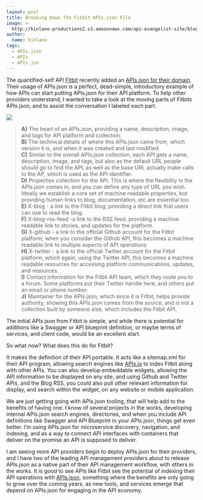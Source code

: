```yaml
---
layout: post
title: Breaking Down The Fitbit APIs.json File
image: >-
  http://kinlane-productions2.s3.amazonaws.com/api-evangelist-site/blog/www_fitbit_com-apis_json.png
author:
  name: kinlane
tags:
  - APIs.json
  - APIs
  - APIs.jso
---
```

The quantified-self API [Fitbit](http://www.fitbit.com) recently added an [APIs.json for their domain](http://www.fitbit.com/apis.json). Their usage of APIs.json is a perfect, dead-simple, introductory example of how APIs can start putting APIs.json for their API platform. To help other providers understand, I wanted to take a look at the moving parts of Fitbits APIs.json, and to assist the conversation I labeled each part.

![](http://kinlane-productions2.s3.amazonaws.com/api-evangelist-site/blog/www_fitbit_com-apis_json.png)

> **A)** The heart of an APIs.json, providing a name, description, image, and tags for API platform and collection.  
> **B)** The technical details of where this APIs.json came from, which version it is, and when it was created and last modified.  
> **C)** Similar to the overall APIs.json collection, each API gets a name, description, image, and tags, but also as the default URL people should go to find the API, as well as the base URL actually make calls to the AP, which is used as the API identifier.  
> **D)** Properties collection for the API. This is where the flexibility in the APIs.json comes in, and you can define any type of URL you wish. Ideally we establish a core set of machine readable properties, but providing human links to blog, documentation, etc are essential too.  
> **E)** X-blog - a link to the Fitbit blog, providing a direct link that users can use to read the blog.  
> **F)** X-blog-rss-feed -a link to the RSS feed, providing a machine readable link to stories, and updates for the platform.  
> **G)** X-github - a link to the official Github account for the Fitbit platform, when you consider the Github API, this becomes a machine readable link to multiple aspects of API operations.  
> **H)** X-twitter - a link to the official Twitter account for the Fitbit platform, which again, using the Twitter API, this becomes a machine readable resources for accessing platform communications, updates, and resources.  
> **I)** Contact information for the Fitbit API team, which they route you to a forum. Some platforms put their Twitter handle here, and others put an email or phone number.  
> **J)** Maintainer for the APIs.json, which since it is Fitbit, helps provide authority, showing this APIs.json comes from the source, and is not a collection built by someone else, which includes the Fitbit API.  

The initial APIs.json from Fitbit is simple, and while there is potential for additions like a Swagger or API blueprint definition, or maybe terms of services, and client code, would be an excellent start.

So what now? What does this do for Fitbit?

It makes the definition of their API portable. It acts like a sitemap.xml for their API program, allowing search engines like [APIs.io](http://apis.io) to index Fitbit along with other APIs. You can also develop embeddable widgets, allowing the API information to be displayed on any site, and using Github and Twitter APis, and the Blog RSS, you could also pull other relevant information for display, and search within the widget, on any website or mobile application.

We are just getting going with APIs.json tooling, that will help add to the benefits of having one. I know of several projects in the works, developing internal APIs.json search engines, directories, and when you include API definitions like Swagger and API Blueprint in your APIs.json, things get even better. I’m using APIs.json for microservice discovery, navigation, and indexing, and as a way to connect API interfaces with containers that deliver on the promise an API is supposed to deliver.

I am seeing more API providers begin to deploy APIs.json for their providers, and I have two of the leading API management providers about to release APIs.json as a native part of their API management workflow, with others in the works. It is good to see APIs like Fitbit see the potential of indexing their API operations with [APIs.json](http://apisjson.org), something where the benefits are only going to grow over the coming years, as new tools, and services emerge that depend on APIs.json for engaging in the API economy.